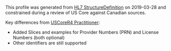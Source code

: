 <!--- Text entered into this file will appear at the top of the profiles page before the Formal Views of the profile content. -->

This profile was generated from [HL7 StructureDefinition](https://www.hl7.org/fhir/practitioner.profile.json) on 2019-03-28 and constrained during a review of US Core against Canadian sources.

Key differences from [USCoreR4 Practitioner](https://build.fhir.org/ig/HL7/US-Core-R4/StructureDefinition-us-core-practitioner.html):
- Added Slices and examples for Provider Numbers (PRN) and License Numbers (both optional)
- Other identifiers are still supported
